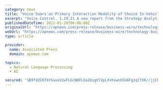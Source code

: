 ```yaml
---
category: news
title: "Voice Soars as Primary Interaction Modality of Choice In-Vehicle, Finds Strategy Analytics"
excerpt: "Voice Control. 1.19.21 A new report from the Strategy Analytics’ In-Vehicle UX (IVX) service, “ Voice-First at Long Last? Consumer Usage of In-Car Voice Controls ”, surveyed car owners in China, the US,"
publishedDateTime: 2021-01-20T06:06:00Z
originalUrl: "https://apnews.com/press-release/business-wire/technology-business-greater-china-automobile-manufacturing-asia-802a90b945c84afea681204634cf7a0e"
webUrl: "https://apnews.com/press-release/business-wire/technology-business-greater-china-automobile-manufacturing-asia-802a90b945c84afea681204634cf7a0e"
type: article

provider:
  name: Associated Press
  domain: apnews.com

topics:
  - Natural Language Processing
  - AI

secured: "1B9fdZC07X+SauoV2wFLGcNKFLQa2QsgVlVpLX+KvwnbSG6FgzqCtVK//jjChENoglWqzTqB416vmnydDOFQTNz/iO040MHMl616ap0ihCzY7QJQPS3Qap2jcNDHtug47eQ2oJCUhrB6J+xz5Ygcxy8cUJlsIV1gMRhybgw+unnFCiXAu/jK0ESzDkNgNu9y0ekXN+oq9KHIa0inqtEyFCH4CYWhbVilKiKniJlaBR3taTkgJI7ykyydgKIsPPnSMn5Qjf4kRBEPPTlYqz4BqfqCSpU66IF8kmpxiLrAceUhYyAL7h3aqUopWnthyQtJJSa3op56iw8UxMxHvItsQNNpicXX33YYfwoEl1ESyNE=;v7Cico9wt15AIMHMRTsQUA=="
---
```


